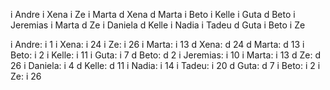 i Andre
i Xena
i Ze
i Marta
d Xena
d Marta
i Beto
i Kelle
i Guta
d Beto
i Jeremias
i Marta
d Ze
i Daniela
d Kelle
i Nadia
i Tadeu
d Guta
i Beto
i Ze

i Andre: i 1
i Xena: i 24
i Ze: i 26
i Marta: i 13
d Xena: d 24
d Marta: d 13
i Beto: i 2
i Kelle: i 11
i Guta: i 7
d Beto: d 2
i Jeremias: i 10
i Marta: i 13
d Ze: d 26
i Daniela: i 4
d Kelle: d 11
i Nadia: i 14
i Tadeu: i 20
d Guta: d 7
i Beto: i 2
i Ze: i 26
